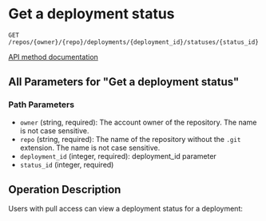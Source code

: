 # Get a deployment status

`GET /repos/{owner}/{repo}/deployments/{deployment_id}/statuses/{status_id}`

[API method documentation](https://docs.github.com/rest/deployments/statuses#get-a-deployment-status)

## All Parameters for "Get a deployment status"

### Path Parameters

- `owner` (string, required): The account owner of the repository. The name is not case sensitive.
- `repo` (string, required): The name of the repository without the `.git` extension. The name is not case sensitive.
- `deployment_id` (integer, required): deployment_id parameter
- `status_id` (integer, required)

## Operation Description

Users with pull access can view a deployment status for a deployment:
